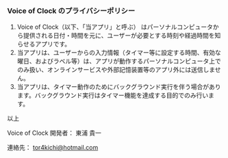### Voice of Clock のプライバシーポリシー

1. Voice of Clock（以下、「当アプリ」と呼ぶ） はパーソナルコンピュータから提供される日付・時間を元に、ユーザーが必要とする時刻や経過時間を知らせるアプリです。
2. 当アプリは、ユーザーからの入力情報（タイマー等に設定する時間、有効な曜日、およびラベル等）は、アプリが動作するパーソナルコンピュータ上でのみ扱い、オンラインサービスや外部記憶装置等のアプリ外には送信しません。
3. 当アプリは、タイマー動作のためにバックグラウンド実行を伴う場合があります。バックグラウンド実行はタイマー機能を達成する目的でのみ行います。

以上

Voice of Clock 開発者： 東浦 貴一

連絡先： tor4kichi@hotmail.com 



